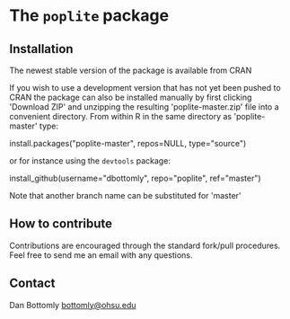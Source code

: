 The `poplite` package
=========

Installation
----------

The newest stable version of the package is available from CRAN

If you wish to use a development version that has not yet been pushed to CRAN the package can also be installed manually by first clicking 'Download ZIP' and unzipping the resulting 
'poplite-master.zip' file into a convenient directory.  From within R in the same directory as 'poplite-master' type:

install.packages("poplite-master", repos=NULL, type="source")

or for instance using the `devtools` package:

install_github(username="dbottomly", repo="poplite", ref="master")

Note that another branch name can be substituted for 'master'

How to contribute
---------

Contributions are encouraged through the standard fork/pull procedures.  Feel free to send me an email with any 
questions.

Contact
---------

Dan Bottomly
bottomly@ohsu.edu
